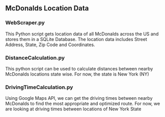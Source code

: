 ## McDonalds Location Data 

### WebScraper.py

This Python script gets location data of all McDonalds across the US and stores them in a SQLite Database.
The location data includes Street Address, State, Zip Code and Coordinates. 

### DistanceCalculation.py
This python script can be used to calculate distances between nearby McDonalds locations state wise. For now, the state is New York (NY) 

### DrivingTimeCalculation.py
Using Google Maps API, we can get the driving times between nearby McDonalds to find the most appropriate and optimized route. For now, we are looking at driving times between locations of New York State